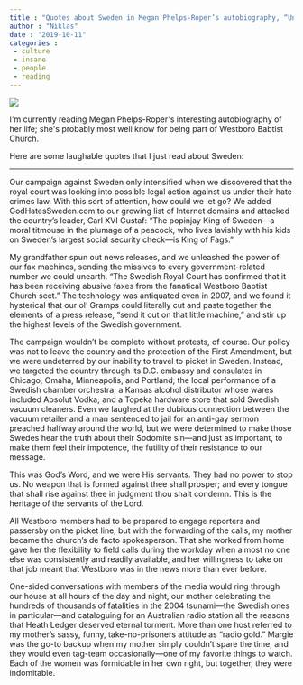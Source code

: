 ```yaml
---
title : "Quotes about Sweden in Megan Phelps-Roper’s autobiography, “Unfollow”"
author : "Niklas"
date : "2019-10-11"
categories : 
 - culture
 - insane
 - people
 - reading
---
```


![](https://niklasblog.com/wp-content/9780374275839_d5f30.jpg)

I'm currently reading Megan Phelps-Roper's interesting autobiography of her life; she's probably most well know for being part of Westboro Babtist Church.

Here are some laughable quotes that I just read about Sweden:

* * *

Our campaign against Sweden only intensified when we discovered that the royal court was looking into possible legal action against us under their hate crimes law. With this sort of attention, how could we let go? We added GodHatesSweden.com to our growing list of Internet domains and attacked the country’s leader, Carl XVI Gustaf: “The popinjay King of Sweden—a moral titmouse in the plumage of a peacock, who lives lavishly with his kids on Sweden’s largest social security check—is King of Fags.”  
  
My grandfather spun out news releases, and we unleashed the power of our fax machines, sending the missives to every government-related number we could unearth. “The Swedish Royal Court has confirmed that it has been receiving abusive faxes from the fanatical Westboro Baptist Church sect.” The technology was antiquated even in 2007, and we found it hysterical that our ol’ Gramps could literally cut and paste together the elements of a press release, “send it out on that little machine,” and stir up the highest levels of the Swedish government.  
  
The campaign wouldn’t be complete without protests, of course. Our policy was not to leave the country and the protection of the First Amendment, but we were undeterred by our inability to travel to picket in Sweden. Instead, we targeted the country through its D.C. embassy and consulates in Chicago, Omaha, Minneapolis, and Portland; the local performance of a Swedish chamber orchestra; a Kansas alcohol distributor whose wares included Absolut Vodka; and a Topeka hardware store that sold Swedish vacuum cleaners. Even we laughed at the dubious connection between the vacuum retailer and a man sentenced to jail for an anti-gay sermon preached halfway around the world, but we were determined to make those Swedes hear the truth about their Sodomite sin—and just as important, to make them feel their impotence, the futility of their resistance to our message.  
  
This was God’s Word, and we were His servants. They had no power to stop us. No weapon that is formed against thee shall prosper; and every tongue that shall rise against thee in judgment thou shalt condemn. This is the heritage of the servants of the Lord.

All Westboro members had to be prepared to engage reporters and passersby on the picket line, but with the forwarding of the calls, my mother became the church’s de facto spokesperson. That she worked from home gave her the flexibility to field calls during the workday when almost no one else was consistently and readily available, and her willingness to take on that job meant that Westboro was in the news more than ever before.  
  
One-sided conversations with members of the media would ring through our house at all hours of the day and night, our mother celebrating the hundreds of thousands of fatalities in the 2004 tsunami—the Swedish ones in particular—and cataloguing for an Australian radio station all the reasons that Heath Ledger deserved eternal torment. More than one host referred to my mother’s sassy, funny, take-no-prisoners attitude as “radio gold.” Margie was the go-to backup when my mother simply couldn’t spare the time, and they would even tag-team occasionally—one of my favorite things to watch. Each of the women was formidable in her own right, but together, they were indomitable.
